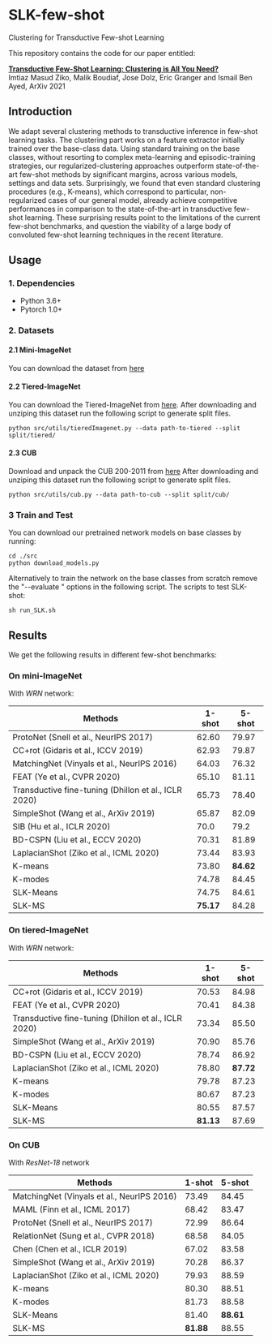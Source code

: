 # SLK-few-shot
Clustering for Transductive Few-shot Learning

This repository contains the code for our paper entitled:

[**Transductive Few-Shot Learning: Clustering is All You Need?**](https://arxiv.org/pdf/2106.09516.pdf)  
Imtiaz Masud Ziko, Malik Boudiaf, Jose Dolz, Eric Granger and Ismail Ben Ayed, ArXiv 2021  

## Introduction
We adapt several clustering methods to transductive inference in few-shot learning tasks. The clustering part works on a feature extractor 
initially trained over the base-class data. Using standard training on the base classes, without resorting to complex meta-learning and episodic-training 
strategies, our regularized-clustering approaches outperform state-of-the-art few-shot methods by significant margins, across various models, settings 
and data sets. Surprisingly, we found that even standard clustering procedures (e.g., K-means), which correspond to particular, non-regularized cases of 
our general model, already achieve competitive performances in comparison to the state-of-the-art in transductive few-shot learning. These surprising 
results point to the limitations of the current few-shot benchmarks, and question the viability of a large body of convoluted few-shot learning techniques 
in the recent literature. 


## Usage
### 1. Dependencies
- Python 3.6+
- Pytorch 1.0+

### 2. Datasets
#### 2.1 Mini-ImageNet
You can download the dataset from [here](https://drive.google.com/open?id=0B3Irx3uQNoBMQ1FlNXJsZUdYWEE)

#### 2.2 Tiered-ImageNet
You can download the Tiered-ImageNet from [here](https://drive.google.com/file/d/1g1aIDy2Ar_MViF2gDXFYDBTR-HYecV07/view).
After downloading and unziping this dataset run the following script to generate split files.
```angular2
python src/utils/tieredImagenet.py --data path-to-tiered --split split/tiered/
```
#### 2.3 CUB
Download and unpack the CUB 200-2011 from [here](http://www.vision.caltech.edu/visipedia-data/CUB-200-2011/CUB_200_2011.tgz)
After downloading and unziping this dataset run the following script to generate split files.
```angular2
python src/utils/cub.py --data path-to-cub --split split/cub/
```

### 3 Train and Test
You can download our pretrained network models on base classes by running:
```angular2
cd ./src
python download_models.py
```
Alternatively to train the network on the base classes from scratch remove the "--evaluate " options in the following script.
The scripts to test SLK-shot:
```angular2
sh run_SLK.sh
```
## Results
We get the following results in different few-shot benchmarks:

### On **mini-ImageNet**
 With _WRN_ network:

| Methods  | 1-shot | 5-shot |
|--------- |--------|--------|
| ProtoNet (Snell et al., NeurIPS 2017) | 62.60   | 79.97  |
| CC+rot (Gidaris et al., ICCV 2019)  | 62.93  | 79.87  |
| MatchingNet (Vinyals et al., NeurIPS 2016)     | 64.03  | 76.32  |
| FEAT (Ye et al., CVPR 2020)     | 65.10  | 81.11  |
| Transductive fine-tuning (Dhillon et al., ICLR 2020)     | 65.73 | 78.40 |
| SimpleShot (Wang et al., ArXiv 2019)     | 65.87 | 82.09 |
| SIB (Hu et al., ICLR 2020)     | 70.0 | 79.2 |
| BD-CSPN (Liu et al., ECCV 2020)     | 70.31 | 81.89 |
| LaplacianShot (Ziko et al., ICML 2020)     | 73.44 | 83.93|
| K-means      | 73.80 | **84.62**|
| K-modes    | 74.78 | 84.45|
| SLK-Means     | 74.75 | 84.61|
| SLK-MS      | **75.17** | 84.28|

### On **tiered-ImageNet**

With _WRN_ network:

| Methods  | 1-shot | 5-shot |
|--------- |--------|--------|
| CC+rot (Gidaris et al., ICCV 2019)  | 70.53  | 84.98  |
| FEAT (Ye et al., CVPR 2020)     | 70.41  | 84.38  |
| Transductive fine-tuning (Dhillon et al., ICLR 2020)     | 73.34 | 85.50 |
| SimpleShot (Wang et al., ArXiv 2019)     | 70.90 | 85.76 |
| BD-CSPN (Liu et al., ECCV 2020)     | 78.74 | 86.92 |
| LaplacianShot (Ziko et al., ICML 2020)     | 78.80 | **87.72** |
| K-means      | 79.78 | 87.23|
| K-modes    | 80.67 | 87.23|
| SLK-Means     | 80.55 | 87.57|
| SLK-MS      | **81.13** | 87.69|

### On **CUB**

With _ResNet-18_ network

| Methods  | 1-shot | 5-shot |
|--------- |--------|--------|
| MatchingNet (Vinyals et al., NeurIPS 2016)     | 73.49  | 84.45  |
| MAML (Finn et al., ICML 2017)     | 68.42 | 83.47 |
| ProtoNet (Snell et al., NeurIPS 2017)     | 72.99 | 86.64 |
| RelationNet (Sung et al., CVPR 2018)     | 68.58 | 84.05 |
| Chen (Chen et al., ICLR 2019)    | 67.02 | 83.58  |
| SimpleShot (Wang et al., ArXiv 2019)    | 70.28  | 86.37  |
| LaplacianShot (Ziko et al., ICML 2020)     | 79.93 | 88.59 |
| K-means      | 80.30 | 88.51|
| K-modes    | 81.73 | 88.58|
| SLK-Means     | 81.40 | **88.61**|
| SLK-MS      | **81.88** | 88.55|
